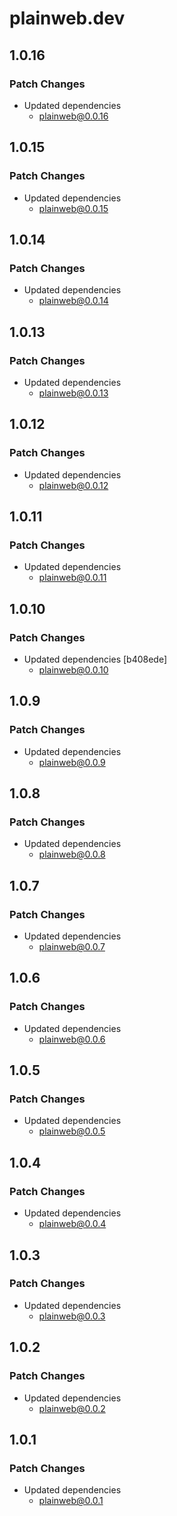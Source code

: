 # plainweb.dev

## 1.0.16

### Patch Changes

- Updated dependencies
  - plainweb@0.0.16

## 1.0.15

### Patch Changes

- Updated dependencies
  - plainweb@0.0.15

## 1.0.14

### Patch Changes

- Updated dependencies
  - plainweb@0.0.14

## 1.0.13

### Patch Changes

- Updated dependencies
  - plainweb@0.0.13

## 1.0.12

### Patch Changes

- Updated dependencies
  - plainweb@0.0.12

## 1.0.11

### Patch Changes

- Updated dependencies
  - plainweb@0.0.11

## 1.0.10

### Patch Changes

- Updated dependencies [b408ede]
  - plainweb@0.0.10

## 1.0.9

### Patch Changes

- Updated dependencies
  - plainweb@0.0.9

## 1.0.8

### Patch Changes

- Updated dependencies
  - plainweb@0.0.8

## 1.0.7

### Patch Changes

- Updated dependencies
  - plainweb@0.0.7

## 1.0.6

### Patch Changes

- Updated dependencies
  - plainweb@0.0.6

## 1.0.5

### Patch Changes

- Updated dependencies
  - plainweb@0.0.5

## 1.0.4

### Patch Changes

- Updated dependencies
  - plainweb@0.0.4

## 1.0.3

### Patch Changes

- Updated dependencies
  - plainweb@0.0.3

## 1.0.2

### Patch Changes

- Updated dependencies
  - plainweb@0.0.2

## 1.0.1

### Patch Changes

- Updated dependencies
  - plainweb@0.0.1
